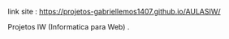 link site : https://projetos-gabriellemos1407.github.io/AULASIW/

Projetos IW (Informatica para Web) .
